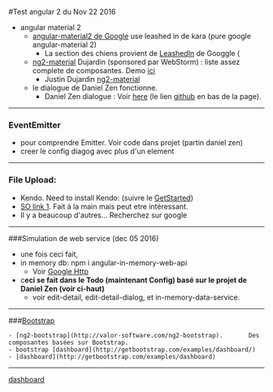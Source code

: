 #Test angular 2 du Nov 22 2016

- angular material 2
    - [angular-material2 de Google]() use leashed in de kara (pure google angular-material 2)
        - La section des chiens provient de [LeashedIn](https://github.com/kara/leashed-in) de Googgle ( 
    - [ng2-material](https://www.npmjs.com/package/ng2-material) Dujardin (sponsored par WebStorm) : liste assez complete de composantes. Demo [ici](https://justindujardin.github.io/ng2-material/#/)
        - Justin Dujardin [ng2-material](https://github.com/justindujardin/ng2-material)
    - le dialogue de Daniel Zen fonctionne.
        - Daniel Zen dialogue : Voir [here](http://www.creativebloq.com/how-to/build-a-material-design-app-with-angular-2) (le lien [github](https://github.com/danielzen/material-todo) en bas de la page).




  
---
### EventEmitter
- pour comprendre Emitter. Voir code dans projet (partin daniel zen)
- creer le config diagog avec plus d'un element

---


### File Upload:
- Kendo. Need to install Kendo: (suivre le [GetStarted](http://www.telerik.com/kendo-angular-ui/getting-started))
- [SO link 1](http://stackoverflow.com/questions/32423348/angular2-post-uploaded-file). Fait à la main mais peut etre intéressant.
- Il y a beaucoup d'autres... Recherchez sur google

----

###Simulation de web service (dec 05 2016)
- une fois ceci fait, 
- in memory db: npm i angular-in-memory-web-api
    - Voir [Google Http](https://angular.io/docs/ts/latest/tutorial/toh-pt6.html)
- c**eci se fait dans le Todo (maintenant Config) basé sur le projet de Daniel Zen (voir ci-haut)**
    - voir edit-detail, edit-detail-dialog, et in-memory-data-service.

---
###[Bootstrap](https://github.com/twbs/bootstrap)

    - [ng2-bootstrap](http://valor-software.com/ng2-bootstrap).       Des composantes basées sur Bootstrap.
    - bootstrap [dashboard](http://getbootstrap.com/examples/dashboard/)
    - [dashboard](http://getbootstrap.com/examples/dashboard)
---


 [dashboard](http://getbootstrap.com/examples/dashboard)

